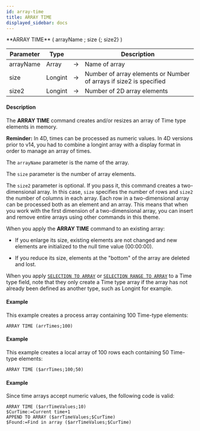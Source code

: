 ```yaml
---
id: array-time
title: ARRAY TIME
displayed_sidebar: docs
---
```



<!-- REF #_command_.ARRAY TIME.Syntax-->**ARRAY TIME** ( arrayName ; size {; size2} )<!-- END REF-->


<!-- REF #_command_.ARRAY TIME.Params -->
|Parameter|Type||Description|
|---------|--- |:---:|------|
|arrayName|Array|->|Name of array|
|size|Longint|->|Number of array elements or Number of arrays if size2 is specified|
|size2|Longint|->|Number of 2D array elements|
<!-- END REF -->


#### Description




The **ARRAY TIME** command creates and/or resizes an array of Time type elements in memory.

**Reminder:**  In 4D, times can be processed as numeric values. In 4D versions prior to v14, you had to combine a longint array with a display format in order to manage an array of times. 

The `arrayName` parameter is the name of the array.

The `size` parameter is the number of array elements.

The `size2` parameter is optional. If you pass it, this command creates a two-dimensional array. In this case, `size` specifies the number of rows and `size2` the number of columns in each array. Each row in a two-dimensional array can be processed both as an element and an array. This means that when you work with the first dimension of a two-dimensional array, you can insert and remove entire arrays using other commands in this theme. 

When you apply the **ARRAY TIME** command to an existing array:

* If you enlarge its size, existing elements are not changed and new elements are initialized to the null time value (00:00:00).

* If you reduce its size, elements at the "bottom" of the array are deleted and lost.

When you apply [`SELECTION TO ARRAY`](selection-to-array.md) or [`SELECTION RANGE TO ARRAY`](selection-range-to-array.md) to a Time type field, note that they only create a Time type array if the array has not already been defined as another type, such as Longint for example. 


#### Example


This example creates a process array containing 100 Time-type elements:


```4d
ARRAY TIME (arrTimes;100)
```



#### Example


This example creates a local array of 100 rows each containing 50 Time-type elements:


```4d
ARRAY TIME ($arrTimes;100;50)
```



#### Example


Since time arrays accept numeric values, the following code is valid:


```4d
ARRAY TIME ($arrTimeValues;10)
$CurTime:=Current time+1
APPEND TO ARRAY ($arrTimeValues;$CurTime)
$Found:=Find in array ($arrTimeValues;$CurTime)
```



